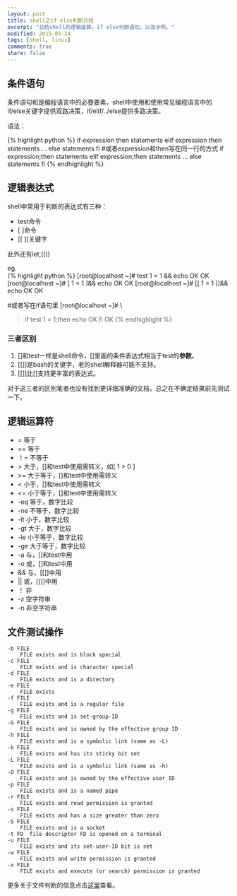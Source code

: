```yaml
---
layout: post
title: shell之if else判断总结
excerpt: "总结shell的逻辑运算，if else判断语句，以及示例。"
modified: 2015-03-24
tags: [shell, linux]
comments: true
share: false
---
```


## 条件语句
条件语句和是编程语言中的必要要素，shell中使用和使用常见编程语言中的if/else关键字提供双路决策，if/elif/../else提供多路决策。

语法：

{% highlight python %}
if expression
then
	statements
elif expression
then
	statements
...
else
	statements
fi
#或者expression和then写在同一行的方式
if expression;then
	statements
elif expression;then
	statements
...
else
	statements
fi
{% endhighlight %}

## 逻辑表达式
shell中常用于判断的表达式有三种：

* test命令
* [ ]命令
* [[ ]]关键字

此外还有let,(())

eg.  
{% highlight python %}
[root@localhost ~]# test 1 = 1 && echo OK
OK
[root@localhost ~]# [ 1 = 1 ]&& echo OK
OK
[root@localhost ~]# [[ 1 = 1 ]]&& echo OK
OK

#或者写在if语句里
[root@localhost ~]# \
> if test 1 = 1;then
>   echo OK
> fi
OK
{% endhighlight %}

### 三者区别
1. []和test一样是shell命令，[]里面的条件表达式相当于test的**参数**。
2. [[]]是bash的关键字，老的shell解释器可能不支持。
3. [[]]比[]支持更丰富的表达式。

对于这三者的区别笔者也没有找到更详细准确的文档，总之在不确定结果前先测试一下。

## 逻辑运算符
* = 等于
* == 等于
* ！= 不等于
* \> 大于，[]和test中使用需转义，如[ 1 \> 0 ]
* \>= 大于等于，[]和test中使用需转义
* < 小于，[]和test中使用需转义
* <= 小于等于，[]和test中使用需转义
* -eq 等于，数字比较
* -ne 不等于，数字比较
* -lt 小于，数字比较
* -gt 大于，数字比较
* -le 小于等于，数字比较
* -ge 大于等于，数字比较
* -a 与，[]和test中用
* -o 或，[]和test中用
* && 与，[[]]中用
* \|\| 或，[[]]中用
* ！ 非
* -z 空字符串
* -n 非空字符串

## 文件测试操作

	-b FILE
		FILE exists and is block special
	-c FILE
		FILE exists and is character special
	-d FILE
		FILE exists and is a directory
	-e FILE
		FILE exists
	-f FILE
		FILE exists and is a regular file
	-g FILE
		FILE exists and is set-group-ID
	-G FILE
		FILE exists and is owned by the effective group ID
	-h FILE
		FILE exists and is a symbolic link (same as -L)
	-k FILE
		FILE exists and has its sticky bit set
	-L FILE
		FILE exists and is a symbolic link (same as -h)
	-O FILE
		FILE exists and is owned by the effective user ID
	-p FILE
		FILE exists and is a named pipe
	-r FILE
		FILE exists and read permission is granted
	-s FILE
		FILE exists and has a size greater than zero
	-S FILE
		FILE exists and is a socket
	-t FD  file descriptor FD is opened on a terminal
	-u FILE
		FILE exists and its set-user-ID bit is set
	-w FILE
		FILE exists and write permission is granted
	-x FILE
		FILE exists and execute (or search) permission is granted

更多关于文件判断的信息点击[这里][1]查看。


[1]:http://bash.cyberciti.biz/guide/File_attributes_comparisons